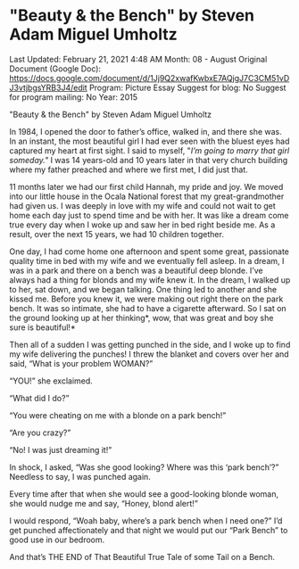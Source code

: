 # "Beauty & the Bench" by Steven Adam Miguel Umholtz

Last Updated: February 21, 2021 4:48 AM
Month: 08 - August
Original Document (Google Doc): https://docs.google.com/document/d/1Jj9Q2xwafKwbxE7AQjgJ7C3CM51vDJ3vtjbgsYRB3J4/edit
Program: Picture Essay
Suggest for blog: No
Suggest for program mailing: No
Year: 2015

"Beauty & the Bench" by Steven Adam Miguel Umholtz

In 1984, I opened the door to father’s office, walked in, and there she was. In an instant, the most beautiful girl I had ever seen with the bluest eyes had captured my heart at first sight. I said to myself, "*I’m going to marry that girl someday."* I was 14 years-old and 10 years later in that very church building where my father preached and where we first met, I did just that.

11 months later we had our first child Hannah, my pride and joy. We moved into our little house in the Ocala National forest that my great-grandmother had given us. I was deeply in love with my wife and could not wait to get home each day just to spend time and be with her. It was like a dream come true every day when I woke up and saw her in bed right beside me. As a result, over the next 15 years, we had 10 children together.

One day, I had come home one afternoon and spent some great, passionate quality time in bed with my wife and we eventually fell asleep. In a dream, I was in a park and there on a bench was a beautiful deep blonde. I’ve always had a thing for blonds and my wife knew it. In the dream, I walked up to her, sat down, and we began talking. One thing led to another and she kissed me. Before you knew it, we were making out right there on the park bench. It was so intimate, she had to have a cigarette afterward. So I sat on the ground looking up at her thinking*, wow, that was great and boy she sure is beautiful!* 

Then all of a sudden I was getting punched in the side, and I woke up to find my wife delivering the punches! I threw the blanket and covers over her and said, “What is your problem WOMAN?”

“YOU!” she exclaimed.

“What did I do?”

“You were cheating on me with a blonde on a park bench!”

“Are you crazy?”

“No! I was just dreaming it!”

In shock, I asked, “Was she good looking? Where was this ‘park bench’?” Needless to say, I was punched again.

Every time after that when she would see a good-looking blonde woman, she would nudge me and say, “Honey, blond alert!”

I would respond, “Woah baby, where’s a park bench when I need one?” I’d get punched affectionately and that night we would put our “Park Bench” to good use in our bedroom.

And that’s THE END of That Beautiful True Tale of some Tail on a Bench.